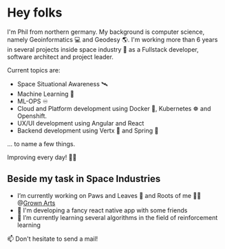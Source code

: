 
# Hey folks

I'm Phil from northern germany.
My background is computer science, namely Geoinformatics 💻 and Geodesy 🌎.
I'm working more than 6 years in several projects inside space industry 🚀 as a Fullstack developer, software architect and project leader.

Current topics are:

- Space Situational Awareness 🛰️
- Machine Learning 🤖
- ML-OPS ♾️
- Cloud and Platform development using Docker 🐋, Kubernetes ☸️ and Openshift.
- UX/UI development using Angular and React
- Backend development using Vertx 🔗 and Spring 🍃

... to name a few things.

Improving every day! 💪🤖

## Beside my task in Space Industries

- I’m currently working on Paws and Leaves 🍃 and Roots of me 🦊🦋 @[Grown Arts](https://grownarts.com/)
- 📴 I'm developing a fancy react native app with some friends
- 🧠 I’m currently learning several algorithms in the field of reinforcement learning

📫 Don't hesitate to send a mail!
